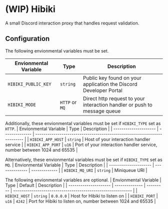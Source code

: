 # (WIP) Hibiki

A small Discord interaction proxy that handles request validation.

## Configuration

The following envionmental variables must be set.

| Envionmental Variable | Type           | Description                                                              |
| --------------------- | -------------- | ------------------------------------------------------------------------ |
| `HIBIKI_PUBLIC_KEY`   | `string`       | Public key found on your application the Discord Developer Portal        |
| `HIBIKI_MODE`         | `HTTP` or `MQ` | Direct http request to your interaction handler or push to message queue |

Additionally, these envionmental variables must be set if `HIBIKI_TYPE` set as `HTTP`.
| Envionmental Variable | Type           | Description                                                              |
| --------------------- | -------------- | ------------------------------------------------------------------------ |
| `HIBIKI_APP_HOST`     | `string`       | Host of your interaction handler service                                 |
| `HIBIKI_APP_PORT`     | `u16`          | Port of your interaction handler service, number between 1024 and 65535  |

Alternatively, these envionmental variables must be set if `HIBIKI_TYPE` set as `MQ`.
| Envionmental Variable | Type           | Description   |
| --------------------- | -------------- | ------------- |
| `HIBIKI_MQ_URI`       | `string`       | Miniqueue URI |

The following envionmental variables are optional.
| Envionmental Variable | Type           | Default   | Description                                                 |
| --------------------- | -------------- | --------- | ----------------------------------------------------------- |
| `HIBIKI_HOST`         | `string`       | `0.0.0.0` | Host for Hibiki to listen on                                |
| `HIBIKI_PORT`         | `u16`          | `4242`    | Port for Hibiki to listen on, number between 1024 and 65535 |
